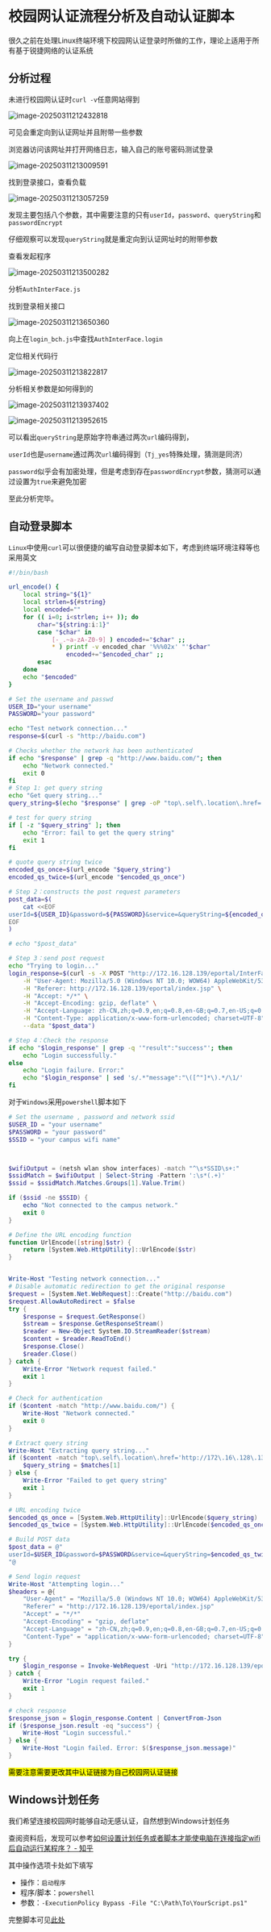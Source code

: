 # 校园网认证流程分析及自动认证脚本

很久之前在处理Linux终端环境下校园网认证登录时所做的工作，理论上适用于所有基于锐捷网络的认证系统



## 分析过程

未进行校园网认证时`curl -v`任意网站得到

![image-20250311212432818](https://img2023.cnblogs.com/blog/2433451/202503/2433451-20250311220850468-60945062.png)

可见会重定向到认证网址并且附带一些参数

浏览器访问该网址并打开网络日志，输入自己的账号密码测试登录

![image-20250311213009591](https://img2023.cnblogs.com/blog/2433451/202503/2433451-20250311220850932-330329457.png)

找到登录接口，查看负载

![image-20250311213057259](https://img2023.cnblogs.com/blog/2433451/202503/2433451-20250311220851519-1773112898.png)

发现主要包括八个参数，其中需要注意的只有`userId`，`password`、`queryString`和`passwordEncrypt`

仔细观察可以发现`queryString`就是重定向到认证网址时的附带参数

查看发起程序

![image-20250311213500282](https://img2023.cnblogs.com/blog/2433451/202503/2433451-20250311220851925-291624202.png)

分析`AuthInterFace.js`

找到登录相关接口

![image-20250311213650360](https://img2023.cnblogs.com/blog/2433451/202503/2433451-20250311220852320-1121022320.png)

向上在`login_bch.js`中查找`AuthInterFace.login`

定位相关代码行

![image-20250311213822817](https://img2023.cnblogs.com/blog/2433451/202503/2433451-20250311220853280-742322487.png)

分析相关参数是如何得到的

![image-20250311213937402](https://img2023.cnblogs.com/blog/2433451/202503/2433451-20250311220853840-401374770.png)

![image-20250311213952615](https://img2023.cnblogs.com/blog/2433451/202503/2433451-20250311220854575-1849909649.png)

可以看出`queryString`是原始字符串通过两次`url`编码得到，

`userId`也是`username`通过两次`url`编码得到（`Tj_yes`特殊处理，猜测是同济）

`password`似乎会有加密处理，但是考虑到存在`passwordEncrypt`参数，猜测可以通过设置为`true`来避免加密



至此分析完毕。

## 自动登录脚本

`Linux`中使用`curl`可以很便捷的编写自动登录脚本如下，考虑到终端环境注释等也采用英文

```bash
#!/bin/bash

url_encode() {
    local string="${1}"
    local strlen=${#string}
    local encoded=""
    for (( i=0; i<strlen; i++ )); do
        char="${string:i:1}"
        case "$char" in
            [-_.~a-zA-Z0-9] ) encoded+="$char" ;;
            * ) printf -v encoded_char '%%%02x' "'$char"
                encoded+="$encoded_char" ;;
        esac
    done
    echo "$encoded"
}

# Set the username and passwd
USER_ID="your username"
PASSWORD="your password"

echo "Test network connection..."
response=$(curl -s "http://baidu.com")

# Checks whether the network has been authenticated
if echo "$response" | grep -q "http://www.baidu.com/"; then
    echo "Network connected."
    exit 0
fi
# Step 1: get query string
echo "Get query string..."
query_string=$(echo "$response" | grep -oP "top\.self\.location\.href='http://172\.16\.128\.139/eportal/index\.jsp\?\K[^']+")

# test for query string
if [ -z "$query_string" ]; then
    echo "Error: fail to get the query string"
    exit 1
fi

# quote query string twice 
encoded_qs_once=$(url_encode "$query_string")
encoded_qs_twice=$(url_encode "$encoded_qs_once")

# Step 2：constructs the post request parameters
post_data=$(
    cat <<EOF
userId=${USER_ID}&password=${PASSWORD}&service=&queryString=${encoded_qs_twice}&operatorPwd=&operatorUserId=&validcode=&passwordEncrypt=false
EOF
)

# echo "$post_data"

# Step 3：send post request
echo "Trying to login..."
login_response=$(curl -s -X POST "http://172.16.128.139/eportal/InterFace.do?method=login" \
    -H "User-Agent: Mozilla/5.0 (Windows NT 10.0; WOW64) AppleWebKit/537.36 (KHTML, like Gecko) Chrome/68.0.3440.84 Safari/537.36" \
    -H "Referer: http://172.16.128.139/eportal/index.jsp" \
    -H "Accept: */*" \
    -H "Accept-Encoding: gzip, deflate" \
    -H "Accept-Language: zh-CN,zh;q=0.9,en;q=0.8,en-GB;q=0.7,en-US;q=0.6" \
    -H "Content-Type: application/x-www-form-urlencoded; charset=UTF-8" \
    --data "$post_data")

# Step 4：Check the response
if echo "$login_response" | grep -q '"result":"success"'; then
    echo "Login successfully."
else
    echo "Login failure. Error:"
    echo "$login_response" | sed 's/.*"message":"\([^"]*\).*/\1/'
fi
```

对于`Windows`采用`powershell`脚本如下

```powershell
# Set the username , password and network ssid
$USER_ID = "your username"
$PASSWORD = "your password"
$SSID = "your campus wifi name"



$wifiOutput = (netsh wlan show interfaces) -match "^\s*SSID\s+:"
$ssidMatch = $wifiOutput | Select-String -Pattern ':\s*(.+)'
$ssid = $ssidMatch.Matches.Groups[1].Value.Trim()

if ($ssid -ne $SSID) {
    echo "Not connected to the campus network."
    exit 0
}

# Define the URL encoding function
function UrlEncode([string]$str) {
    return [System.Web.HttpUtility]::UrlEncode($str)
}


Write-Host "Testing network connection..."
# Disable automatic redirection to get the original response
$request = [System.Net.WebRequest]::Create("http://baidu.com")
$request.AllowAutoRedirect = $false
try {
    $response = $request.GetResponse()
    $stream = $response.GetResponseStream()
    $reader = New-Object System.IO.StreamReader($stream)
    $content = $reader.ReadToEnd()
    $response.Close()
    $reader.Close()
} catch {
    Write-Error "Network request failed."
    exit 1
}

# Check for authentication
if ($content -match "http://www.baidu.com/") {
    Write-Host "Network connected."
    exit 0
}

# Extract query string
Write-Host "Extracting query string..."
if ($content -match "top\.self\.location\.href='http://172\.16\.128\.139/eportal/index\.jsp\?([^']+)") {
    $query_string = $matches[1]
} else {
    Write-Error "Failed to get query string"
    exit 1
}

# URL encoding twice
$encoded_qs_once = [System.Web.HttpUtility]::UrlEncode($query_string)
$encoded_qs_twice = [System.Web.HttpUtility]::UrlEncode($encoded_qs_once)

# Build POST data
$post_data = @"
userId=$USER_ID&password=$PASSWORD&service=&queryString=$encoded_qs_twice&operatorPwd=&operatorUserId=&validcode=&passwordEncrypt=false
"@

# Send login request
Write-Host "Attempting login..."
$headers = @{
    "User-Agent" = "Mozilla/5.0 (Windows NT 10.0; WOW64) AppleWebKit/537.36 (KHTML, like Gecko) Chrome/68.0.3440.84 Safari/537.36"
    "Referer" = "http://172.16.128.139/eportal/index.jsp"
    "Accept" = "*/*"
    "Accept-Encoding" = "gzip, deflate"
    "Accept-Language" = "zh-CN,zh;q=0.9,en;q=0.8,en-GB;q=0.7,en-US;q=0.6"
    "Content-Type" = "application/x-www-form-urlencoded; charset=UTF-8"
}

try {
    $login_response = Invoke-WebRequest -Uri "http://172.16.128.139/eportal/InterFace.do?method=login" -Method Post -Body $post_data -Headers $headers -UseBasicParsing
} catch {
    Write-Error "Login request failed."
    exit 1
}

# check response
$response_json = $login_response.Content | ConvertFrom-Json
if ($response_json.result -eq "success") {
    Write-Host "Login successful."
} else {
    Write-Host "Login failed. Error: $($response_json.message)"
}
```

<mark>需要注意需要更改其中认证链接为自己校园网认证链接</mark>



## Windows计划任务

我们希望连接校园网时能够自动无感认证，自然想到Windows计划任务

查阅资料后，发现可以参考[如何设置计划任务或者脚本才能使电脑在连接指定wifi后自动运行某程序？ - 知乎](https://www.zhihu.com/question/50249683)

其中操作选项卡处如下填写

- 操作：`启动程序`
- 程序/脚本：`powershell`
- 参数：`-ExecutionPolicy Bypass -File "C:\Path\To\YourScript.ps1"`



完整脚本可见[此处](https://github.com/snape-max/campusnet_login)



